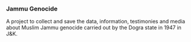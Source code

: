 ### Jammu Genocide

<!--

**JammuGenocide/JammuGenocide** is a ✨ _special_ ✨ repository because its `README.md` (this file) appears on your GitHub profile.

-->

A project to collect and save the data, information, testimonies and media about Muslim Jammu genocide carried out by the Dogra state in 1947 in J&K.
